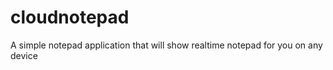 cloudnotepad
============

A simple notepad application that will show realtime notepad for you on any device